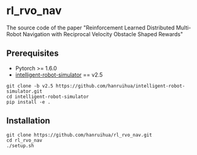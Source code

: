 # rl_rvo_nav

The source code of the paper "Reinforcement Learned Distributed Multi-Robot Navigation with Reciprocal Velocity Obstacle Shaped Rewards"

## Prerequisites

- Pytorch >= 1.6.0
- [intelligent-robot-simulator](https://github.com/hanruihua/intelligent-robot-simulator) == v2.5

```
git clone -b v2.5 https://github.com/hanruihua/intelligent-robot-simulator.git
cd intelligent-robot-simulator
pip install -e .
```

## Installation

```
git clone https://github.com/hanruihua/rl_rvo_nav.git
cd rl_rvo_nav
./setup.sh
```


